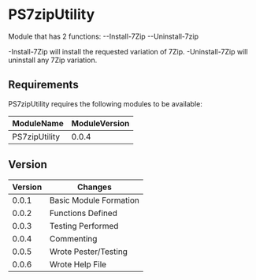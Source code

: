 ﻿# PS7zipUtility

Module that has 2 functions:
    --Install-7Zip
    --Uninstall-7zip

-Install-7Zip will install the requested variation of 7Zip.
-Uninstall-7Zip will uninstall any 7Zip variation.

## Requirements

PS7zipUtility requires the following modules to be available:

| ModuleName    | ModuleVersion |
| ----------    | ------------- |
| PS7zipUtility |     0.0.4     |


## Version

| Version | Changes                |
| ------- | ---------------------- |
| 0.0.1 | Basic Module Formation   |
| 0.0.2 | Functions Defined        |
| 0.0.3 | Testing Performed        |
| 0.0.4 | Commenting               |
| 0.0.5 | Wrote Pester/Testing     |
| 0.0.6 | Wrote Help File          |